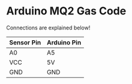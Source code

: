 # Arduino MQ2 Gas Code

Connections are explained below!

| Sensor Pin | Arduino Pin |
| ---------- | ----------- |
| A0 | A5 |
| VCC | 5V |
| GND | GND |